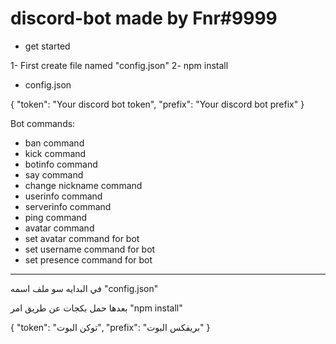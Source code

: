 # discord-bot made by Fnr#9999

- get started

1- First create file named "config.json"
2- npm install

- config.json

{
    "token": "Your discord bot token",
    "prefix": "Your discord bot prefix"
}

Bot commands:
- ban command
- kick command
- botinfo command
- say command
- change nickname command
- userinfo command
- serverinfo command
- ping command
- avatar command
- set avatar command for bot
- set username command for bot
- set presence command for bot



---------------------------------------------------------------


في البدايه سو ملف اسمه "config.json"

بعدها حمل بكجات عن طريق امر "npm install"

{
    "token": "توكن البوت",
    "prefix": "بريفكس البوت"
}
